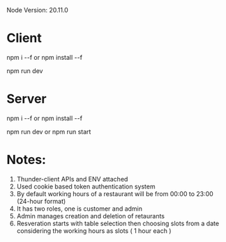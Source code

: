 Node Version: 20.11.0

# Client

npm i --f or npm install --f

npm run dev

# Server

npm i --f or npm install --f

npm run dev or npm run start

# Notes:

1. Thunder-client APIs and ENV attached
2. Used cookie based token authentication system
3. By default working hours of a restaurant will be from 00:00 to 23:00 (24-hour format)
4. It has two roles, one is customer and admin
5. Admin manages creation and deletion of retaurants
6. Resveration starts with table selection then choosing slots from a date considering the working hours as slots ( 1 hour each )
